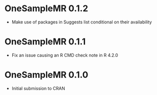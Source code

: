 # OneSampleMR 0.1.2

* Make use of packages in Suggests list conditional on their availability

# OneSampleMR 0.1.1

* Fix an issue causing an R CMD check note in R 4.2.0

# OneSampleMR 0.1.0

* Initial submission to CRAN
